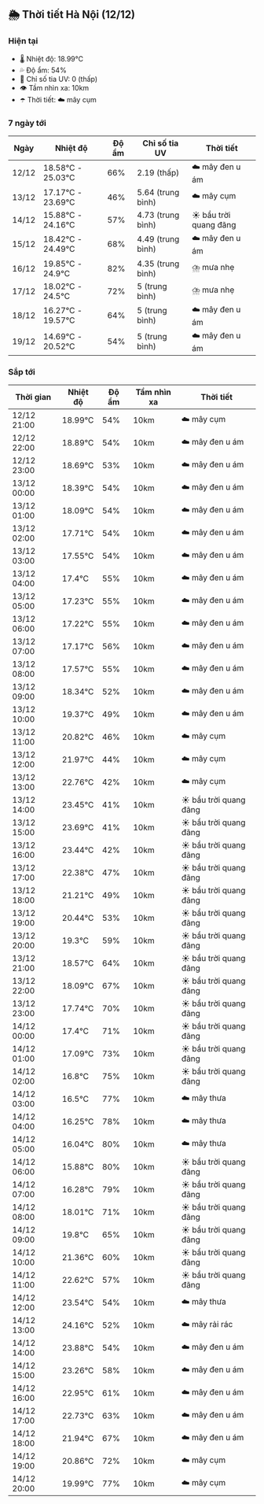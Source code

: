 ## 🌦️ Thời tiết Hà Nội (12/12)

### Hiện tại

- 🌡️ Nhiệt độ: 18.99℃
- 💦 Độ ẩm: 54%
- 🌟 Chỉ số tia UV: 0 (thấp)
- 👁️ Tầm nhìn xa: 10km
- ☂️ Thời tiết: ☁️ mây cụm

### 7 ngày tới

| Ngày | Nhiệt độ | Độ ẩm | Chỉ số tia UV | Thời tiết |
| --- | --- | --- | --- | --- |
| 12/12 | 18.58℃ - 25.03℃ | 66% | 2.19 (thấp) | ☁️ mây đen u ám |
| 13/12 | 17.17℃ - 23.69℃ | 46% | 5.64 (trung bình) | ☁️ mây cụm |
| 14/12 | 15.88℃ - 24.16℃ | 57% | 4.73 (trung bình) | ☀️ bầu trời quang đãng |
| 15/12 | 18.42℃ - 24.49℃ | 68% | 4.49 (trung bình) | ☁️ mây đen u ám |
| 16/12 | 19.85℃ - 24.9℃ | 82% | 4.35 (trung bình) | ⛈️ mưa nhẹ |
| 17/12 | 18.02℃ - 24.5℃ | 72% | 5 (trung bình) | ⛈️ mưa nhẹ |
| 18/12 | 16.27℃ - 19.57℃ | 64% | 5 (trung bình) | ☁️ mây đen u ám |
| 19/12 | 14.69℃ - 20.52℃ | 54% | 5 (trung bình) | ☁️ mây đen u ám |

### Sắp tới

| Thời gian | Nhiệt độ | Độ ẩm | Tầm nhìn xa | Thời tiết |
| --- | --- | --- | --- | --- |
| 12/12 21:00 | 18.99℃ | 54% | 10km | ☁️ mây cụm |
| 12/12 22:00 | 18.89℃ | 54% | 10km | ☁️ mây đen u ám |
| 12/12 23:00 | 18.69℃ | 53% | 10km | ☁️ mây đen u ám |
| 13/12 00:00 | 18.39℃ | 54% | 10km | ☁️ mây đen u ám |
| 13/12 01:00 | 18.09℃ | 54% | 10km | ☁️ mây đen u ám |
| 13/12 02:00 | 17.71℃ | 54% | 10km | ☁️ mây đen u ám |
| 13/12 03:00 | 17.55℃ | 54% | 10km | ☁️ mây đen u ám |
| 13/12 04:00 | 17.4℃ | 55% | 10km | ☁️ mây đen u ám |
| 13/12 05:00 | 17.23℃ | 55% | 10km | ☁️ mây đen u ám |
| 13/12 06:00 | 17.22℃ | 55% | 10km | ☁️ mây đen u ám |
| 13/12 07:00 | 17.17℃ | 56% | 10km | ☁️ mây đen u ám |
| 13/12 08:00 | 17.57℃ | 55% | 10km | ☁️ mây đen u ám |
| 13/12 09:00 | 18.34℃ | 52% | 10km | ☁️ mây đen u ám |
| 13/12 10:00 | 19.37℃ | 49% | 10km | ☁️ mây đen u ám |
| 13/12 11:00 | 20.82℃ | 46% | 10km | ☁️ mây cụm |
| 13/12 12:00 | 21.97℃ | 44% | 10km | ☁️ mây cụm |
| 13/12 13:00 | 22.76℃ | 42% | 10km | ☁️ mây cụm |
| 13/12 14:00 | 23.45℃ | 41% | 10km | ☀️ bầu trời quang đãng |
| 13/12 15:00 | 23.69℃ | 41% | 10km | ☀️ bầu trời quang đãng |
| 13/12 16:00 | 23.44℃ | 42% | 10km | ☀️ bầu trời quang đãng |
| 13/12 17:00 | 22.38℃ | 47% | 10km | ☀️ bầu trời quang đãng |
| 13/12 18:00 | 21.21℃ | 49% | 10km | ☀️ bầu trời quang đãng |
| 13/12 19:00 | 20.44℃ | 53% | 10km | ☀️ bầu trời quang đãng |
| 13/12 20:00 | 19.3℃ | 59% | 10km | ☀️ bầu trời quang đãng |
| 13/12 21:00 | 18.57℃ | 64% | 10km | ☀️ bầu trời quang đãng |
| 13/12 22:00 | 18.09℃ | 67% | 10km | ☀️ bầu trời quang đãng |
| 13/12 23:00 | 17.74℃ | 70% | 10km | ☀️ bầu trời quang đãng |
| 14/12 00:00 | 17.4℃ | 71% | 10km | ☀️ bầu trời quang đãng |
| 14/12 01:00 | 17.09℃ | 73% | 10km | ☀️ bầu trời quang đãng |
| 14/12 02:00 | 16.8℃ | 75% | 10km | ☀️ bầu trời quang đãng |
| 14/12 03:00 | 16.5℃ | 77% | 10km | ☁️ mây thưa |
| 14/12 04:00 | 16.25℃ | 78% | 10km | ☁️ mây thưa |
| 14/12 05:00 | 16.04℃ | 80% | 10km | ☁️ mây thưa |
| 14/12 06:00 | 15.88℃ | 80% | 10km | ☀️ bầu trời quang đãng |
| 14/12 07:00 | 16.28℃ | 79% | 10km | ☀️ bầu trời quang đãng |
| 14/12 08:00 | 18.01℃ | 71% | 10km | ☀️ bầu trời quang đãng |
| 14/12 09:00 | 19.8℃ | 65% | 10km | ☀️ bầu trời quang đãng |
| 14/12 10:00 | 21.36℃ | 60% | 10km | ☀️ bầu trời quang đãng |
| 14/12 11:00 | 22.62℃ | 57% | 10km | ☀️ bầu trời quang đãng |
| 14/12 12:00 | 23.54℃ | 54% | 10km | ☁️ mây thưa |
| 14/12 13:00 | 24.16℃ | 52% | 10km | ☁️ mây rải rác |
| 14/12 14:00 | 23.88℃ | 54% | 10km | ☁️ mây đen u ám |
| 14/12 15:00 | 23.26℃ | 58% | 10km | ☁️ mây đen u ám |
| 14/12 16:00 | 22.95℃ | 61% | 10km | ☁️ mây đen u ám |
| 14/12 17:00 | 22.73℃ | 63% | 10km | ☁️ mây đen u ám |
| 14/12 18:00 | 21.94℃ | 67% | 10km | ☁️ mây đen u ám |
| 14/12 19:00 | 20.86℃ | 72% | 10km | ☁️ mây cụm |
| 14/12 20:00 | 19.99℃ | 77% | 10km | ☁️ mây cụm |
